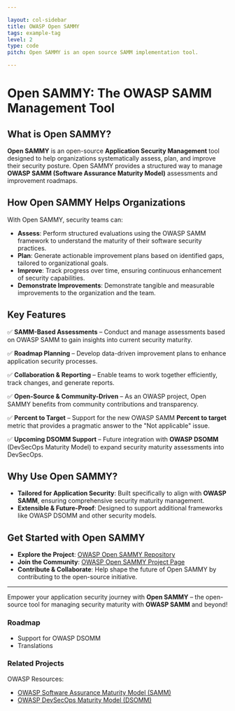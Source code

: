 ```yaml
---

layout: col-sidebar
title: OWASP Open SAMMY
tags: example-tag
level: 2
type: code
pitch: Open SAMMY is an open source SAMM implementation tool. 

---
```


# Open SAMMY: The OWASP SAMM Management Tool

## What is Open SAMMY?

**Open SAMMY** is an open-source **Application Security Management** tool designed to help organizations systematically assess, plan, and improve their security posture. Open SAMMY provides a structured way to manage **OWASP SAMM (Software Assurance Maturity Model)** assessments and improvement roadmaps.

## How Open SAMMY Helps Organizations

With Open SAMMY, security teams can:

- **Assess**: Perform structured evaluations using the OWASP SAMM framework to understand the maturity of their software security practices.
- **Plan**: Generate actionable improvement plans based on identified gaps, tailored to organizational goals.
- **Improve**: Track progress over time, ensuring continuous enhancement of security capabilities.
- **Demonstrate Improvements**: Demonstrate tangible and measurable improvements to the organization and the team. 

## Key Features

✅ **SAMM-Based Assessments** – Conduct and manage assessments based on OWASP SAMM to gain insights into current security maturity.

✅ **Roadmap Planning** – Develop data-driven improvement plans to enhance application security processes.

✅ **Collaboration & Reporting** – Enable teams to work together efficiently, track changes, and generate reports.

✅ **Open-Source & Community-Driven** – As an OWASP project, Open SAMMY benefits from community contributions and transparency.

✅ **Percent to Target** – Support for the new OWASP SAMM **Percent to target** metric that provides a pragmatic answer to the "Not applicable" issue.

✅ **Upcoming DSOMM Support** – Future integration with **OWASP DSOMM** (DevSecOps Maturity Model) to expand security maturity assessments into DevSecOps.
 

## Why Use Open SAMMY?

- **Tailored for Application Security**: Built specifically to align with **OWASP SAMM**, ensuring comprehensive security maturity management.
- **Extensible & Future-Proof**: Designed to support additional frameworks like OWASP DSOMM and other security models.

## Get Started with Open SAMMY

- **Explore the Project**: [OWASP Open SAMMY Repository](https://github.com/OWASP/Open-SAMMY)
- **Join the Community**: [OWASP Open SAMMY Project Page](https://owasp.org/www-project-open-sammy/)
- **Contribute & Collaborate**: Help shape the future of Open SAMMY by contributing to the open-source initiative.

---

Empower your application security journey with **Open SAMMY** – the open-source tool for managing security maturity with **OWASP SAMM** and beyond!

### Roadmap
- Support for OWASP DSOMM
- Translations

### Related Projects
OWASP Resources:
* [OWASP Software Assurance Maturity Model (SAMM)](https://owaspsamm.org)
* [OWASP DevSecOps Maturity Model (DSOMM)](https://dsomm.owasp.org)